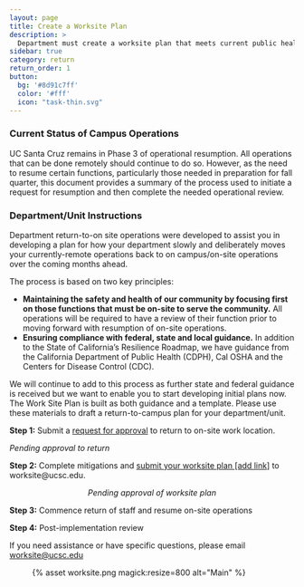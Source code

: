```yaml
---
layout: page
title: Create a Worksite Plan
description: >
  Department must create a worksite plan that meets current public health guidelines.
sidebar: true
category: return
return_order: 1
button:
  bg: '#8d91c7ff'
  color: '#fff'
  icon: "task-thin.svg"
---
```



<h3>Current Status of Campus Operations</h3>

<p>UC Santa Cruz remains in Phase 3 of operational resumption. All operations that can be done remotely should continue to do so. However, as the need to resume certain functions, particularly those needed in preparation for fall quarter, this document provides a summary of the process used to initiate a request for resumption and then complete the needed operational review.</p>

<h3>Department/Unit Instructions</h3>

<p>Department return-to-on site operations were developed to assist you in developing a plan for how your department slowly and deliberately moves your currently-remote operations back to on campus/on-site operations over the coming months ahead.</p>

<p>The process is based on two key principles: </p>

<ul>
<li><strong>Maintaining the safety and health of our community by focusing first on those functions that must be on-site to serve the community.</strong> All operations will be required to have a review of their function prior to moving forward with resumption of on-site operations.</li>
<li><strong>Ensuring compliance with federal, state and local guidance.</strong> In addition to the State of California’s Resilience Roadmap, we have guidance from the California Department of Public Health (CDPH), Cal OSHA and the Centers for Disease Control (CDC).</li>
</ul>

<p>We will continue to add to this process as further state and federal guidance is received but we want to enable you to start developing initial plans now. The Work Site Plan is built as both guidance and a template. Please use these materials to draft a return-to-campus plan for your department/unit.</p>

<p><strong>Step 1:</strong> Submit a <a href="https://docs.google.com/forms/d/1efH_SosQgn4KPrdt8VNpGONK3URQ3-wpG7qXoHzH_Kc/viewform?ts=5efb86de&edit_requested=true">request for approval</a> to return to on-site work location. </p>

<p><em>Pending approval to return</em></p>

<p><strong>Step 2:</strong> Complete mitigations and <a href="">submit your worksite plan [add link]</a> to worksite@ucsc.edu. </p>

<center><p><em>Pending approval of worksite plan</em> </p></center>

<p><strong>Step 3:</strong> Commence return of staff and resume on-site operations</p>

<p><strong>Step 4:</strong> Post-implementation review</p>

<p>If you need assistance or have specific questions, please email <a href="worksite@ucsc.edu">worksite@ucsc.edu</a></p>

<figure class="inline-image right">
{% asset worksite.png magick:resize=800 alt="Main" %}</figure>
